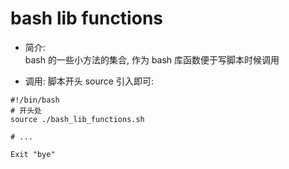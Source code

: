 # bash lib functions  
- 简介:  
bash 的一些小方法的集合, 作为 bash 库函数便于写脚本时候调用  

- 调用: 脚本开头 source 引入即可:  
```
#!/bin/bash
# 开头处
source ./bash_lib_functions.sh

# ...

Exit "bye"
```